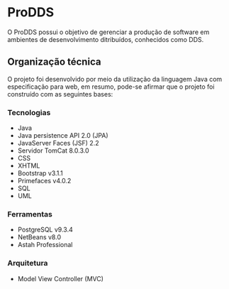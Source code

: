# ProDDS

O ProDDS possui o objetivo de gerenciar a produção de software em ambientes de desenvolvimento ditribuídos, conhecidos como DDS.

## Organização técnica
O projeto foi desenvolvido por meio da utilização da linguagem Java com especificação para web, em resumo, pode-se afirmar que o projeto foi construído com as seguintes bases:
### Tecnologias
- Java
- Java persistence API 2.0 (JPA)
- JavaServer Faces (JSF) 2.2
- Servidor TomCat 8.0.3.0
- CSS
- XHTML
- Bootstrap v3.1.1
- Primefaces v4.0.2
- SQL
- UML

### Ferramentas
- PostgreSQL v9.3.4
- NetBeans v8.0
- Astah Professional

### Arquitetura
- Model View Controller (MVC)
